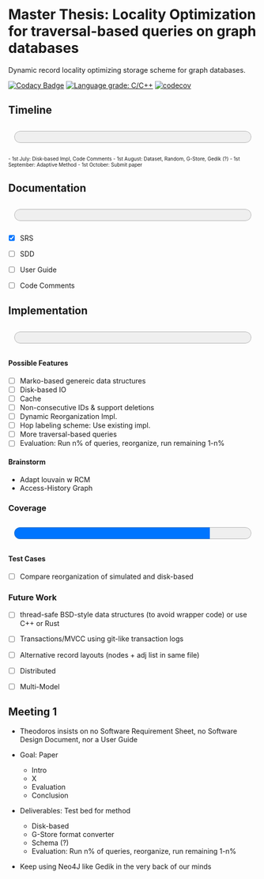 # Master Thesis:  Locality Optimization for traversal-based queries on graph databases

Dynamic record locality optimizing storage scheme for graph databases.  

[![Codacy Badge](https://app.codacy.com/project/badge/Grade/db98dfa832514fecb1829fd2aab68728)](https://www.codacy.com/gh/SomeUserName1/master/dashboard?utm_source=github.com&amp;utm_medium=referral&amp;utm_content=SomeUserName1/master&amp;utm_campaign=Badge_Grade)  [![Language grade: C/C++](https://img.shields.io/lgtm/grade/cpp/g/SomeUserName1/master.svg?logo=lgtm&logoWidth=18)](https://lgtm.com/projects/g/SomeUserName1/master/context:cpp) [![codecov](https://codecov.io/gh/SomeUserName1/master/branch/main/graph/badge.svg?token=EHBWYZ8HYP)](https://codecov.io/gh/SomeUserName1/master)  

## Timeline  
<p style="text-align: center;"><font size="20"><progress id="time" value="0" max="1"></progress></font></p>

<font size="1">
- 1st July: Disk-based Impl, Code Comments
- 1st August: Dataset, Random, G-Store, Gedik (?)
- 1st September: Adaptive Method
- 1st October: Submit paper
</font>

## Documentation 

<p style="text-align: center;"><font size="20"><progress id="write" value="0" max="1">Documentation</progress></font></p>

- [x] SRS
- [ ] SDD
- [ ] User Guide
- [ ] Code Comments


## Implementation
<p style="text-align: center;"><font size="20"><progress id="file" value="0" max="1">Implementation</progress></font></p>  

#### Possible Features 
  - [ ] Marko-based genereic data structures
  - [ ] Disk-based IO
  - [ ] Cache
  - [ ] Non-consecutive IDs & support deletions
  - [ ] Dynamic Reorganization Impl.
  - [ ] Hop labeling scheme: Use existing impl.
  - [ ] More traversal-based queries
  - [ ] Evaluation: Run n% of queries, reorganize, run remaining 1-n%

#### Brainstorm
  - Adapt louvain w RCM
  - Access-History Graph

### Coverage
<p style="text-align: center;"><font size="14"><progress id="file" value="3376" max="4092">Coverage</progress></font></p>  

#### Test Cases
  - [ ] Compare reorganization of simulated and disk-based
  
### Future Work
  - [ ] thread-safe BSD-style data structures (to avoid wrapper code) or use C++ or Rust
  - [ ] Transactions/MVCC using git-like transaction logs
  - [ ] Alternative record layouts (nodes + adj list in same file)
  - [ ] Distributed
  - [ ] Multi-Model



## Meeting 1
- Theodoros insists on no Software Requirement Sheet, no Software Design Document, nor a User Guide

- Goal: Paper  
	- Intro
	- X
	- Evaluation
	- Conclusion
	
- Deliverables: Test bed for method
	+ Disk-based
	+ G-Store format converter
	+ Schema (?)
	+ Evaluation: Run n% of queries, reorganize, run remaining 1-n%
	
- Keep using Neo4J like Gedik in the very back of our minds

